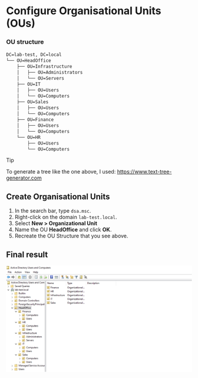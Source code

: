 # Configure Organisational Units (OUs)

### OU structure

``` plaintext
DC=lab-test, DC=local
└── OU=HeadOffice
    ├── OU=Infrastructure
    │   ├── OU=Administrators
    │   └── OU=Servers
    ├── OU=IT
    │   ├── OU=Users
    │   └── OU=Computers
    ├── OU=Sales
    │   ├── OU=Users
    │   └── OU=Computers
    ├── OU=Finance
    │   ├── OU=Users
    │   └── OU=Computers
    └── OU=HR
        ├── OU=Users
        └── OU=Computers
```

> [!TIP]
> To generate a tree like the one above, I used: https://www.text-tree-generator.com

## Create Organisational Units

1. In the search bar, type `dsa.msc`.
2. Right-click on the domain `lab-test.local`.
3. Select **New > Organizational Unit**
4. Name the OU **HeadOffice** and click **OK**.
5. Recreate the OU Structure that you see above.

## Final result
<img src="images/11/ou-result.png" width="600">